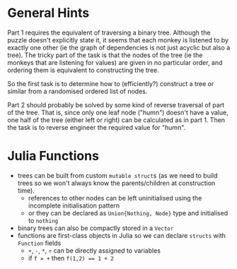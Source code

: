 General Hints
=============

Part 1 requires the equivalent of traversing a binary tree. Although the puzzle doesn't explicitly state it, it seems that each monkey is listened to by exactly one other (ie the graph of dependencies is not just acyclic but also a tree). The tricky part of the task is that the nodes of the tree (ie the monkeys that are listening for values) are given in no particular order, and ordering them is equivalent to constructing the tree.

So the first task is to determine how to (efficiently?) construct a tree or similar from a randomised ordered list of nodes.

Part 2 should probably be solved by some kind of reverse traversal of part of the tree. That is, since only one leaf node ("humn") doesn't have a value, one half of the tree (either left or right) can be calculated as in part 1. Then the task is to reverse engineer the required value for "humn".

Julia Functions
===============

- trees can be built from custom `mutable struct`s (as we need to build trees so we won't always know the parents/children at construction time).
    * references to other nodes can be left uninitialised using the incomplete initialisation pattern
    * or they can be declared as `Union{Nothing, Node}` type and initialised to `nothing`
- binary trees can also be compactly stored in a `Vector`
- functions are first-class objects in Julia so we can declare `structs` with `Function` fields
    * `+`, `-`, `*`, `÷` can be directly assigned to variables
    * if `f = +` then `f(1,2) == 1 + 2`
    